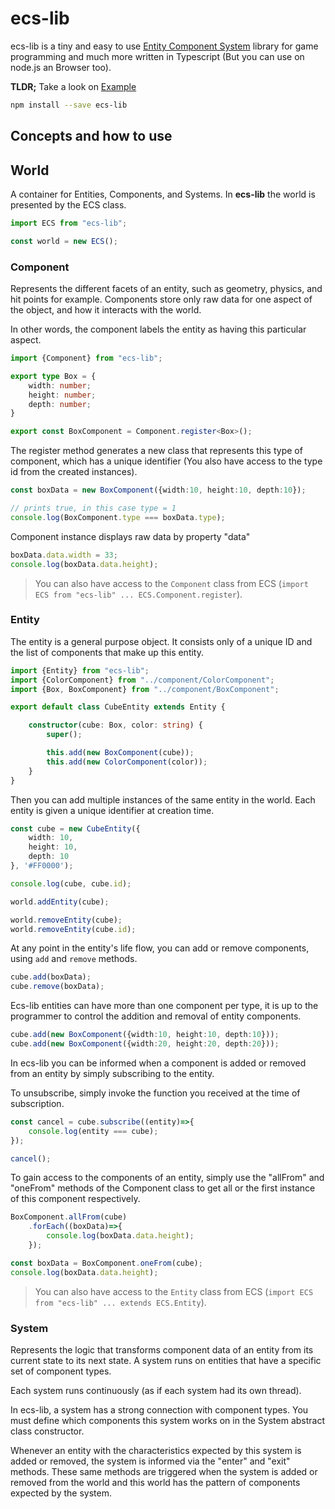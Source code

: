 # ecs-lib

ecs-lib is a tiny and easy to use [Entity Component System](https://en.wikipedia.org/wiki/Entity_component_system) library for game programming and much more written in Typescript (But you can use on node.js an Browser too). 


**TLDR;** Take a look on [Example](https://github.com/nidorx/ecs-lib/) 


```bash
npm install --save ecs-lib
```


## Concepts and how to use

## World

A container for Entities, Components, and Systems. In **ecs-lib** the world is presented by the ECS class.

```typescript
import ECS from "ecs-lib";

const world = new ECS();
```


### Component

Represents the different facets of an entity, such as geometry, physics, and hit points for example. Components store only raw data for one aspect of the object, and how it interacts with the world.

In other words, the component labels the entity as having this particular aspect.


```typescript
import {Component} from "ecs-lib";

export type Box = {
    width: number;
    height: number;
    depth: number;
}

export const BoxComponent = Component.register<Box>();
```

The register method generates a new class that represents this type of component, which has a unique identifier (You also have access to the type id from the created instances).

```typescript
const boxData = new BoxComponent({width:10, height:10, depth:10});

// prints true, in this case type = 1
console.log(BoxComponent.type === boxData.type);
```

Component instance displays raw data by property "data"

```typescript
boxData.data.width = 33;
console.log(boxData.data.height);
```

> You can also have access to the `Component` class from ECS (`import ECS from "ecs-lib" ... ECS.Component.register`). 


### Entity

The entity is a general purpose object. It consists only of a unique ID and the list of components that make up this entity.

```typescript
import {Entity} from "ecs-lib";
import {ColorComponent} from "../component/ColorComponent";
import {Box, BoxComponent} from "../component/BoxComponent";

export default class CubeEntity extends Entity {

    constructor(cube: Box, color: string) {
        super();

        this.add(new BoxComponent(cube));
        this.add(new ColorComponent(color));
    }
}
```

Then you can add multiple instances of the same entity in the world. Each entity is given a unique identifier at creation time.

```typescript
const cube = new CubeEntity({
    width: 10,
    height: 10,
    depth: 10
}, '#FF0000');

console.log(cube, cube.id);

world.addEntity(cube);

world.removeEntity(cube);
world.removeEntity(cube.id);
```

At any point in the entity's life flow, you can add or remove components, using `add` and `remove` methods.

```typescript
cube.add(boxData);
cube.remove(boxData);
```

Ecs-lib entities can have more than one component per type, it is up to the programmer to control the addition and removal of entity components.

```typescript
cube.add(new BoxComponent({width:10, height:10, depth:10}));
cube.add(new BoxComponent({width:20, height:20, depth:20}));
```

In ecs-lib you can be informed when a component is added or removed from an entity by simply subscribing to the entity.

To unsubscribe, simply invoke the function you received at the time of subscription.

```typescript
const cancel = cube.subscribe((entity)=>{
    console.log(entity === cube);
});

cancel();
```

To gain access to the components of an entity, simply use the "allFrom" and "oneFrom" methods of the Component class to get all or the first instance of this component respectively.

```typescript
BoxComponent.allFrom(cube)
    .forEach((boxData)=>{
        console.log(boxData.data.height);
    });

const boxData = BoxComponent.oneFrom(cube);
console.log(boxData.data.height);
```


> You can also have access to the `Entity` class from ECS (`import ECS from "ecs-lib" ... extends ECS.Entity`). 

### System

Represents the logic that transforms component data of an entity from its current state to its next state. A system runs on entities that have a specific set of component types.

Each system runs continuously (as if each system had its own thread).


In ecs-lib, a system has a strong connection with component types. You must define which components this system works on in the System abstract class constructor.

Whenever an entity with the characteristics expected by this system is added or removed, the system is informed via the "enter" and "exit" methods. These same methods are triggered when the system is added or removed from the world and this world has the pattern of components expected by the system.

